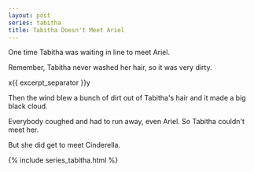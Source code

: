 ```yaml
---
layout: post
series: tabitha
title: Tabitha Doesn't Meet Ariel
---
```

One time Tabitha was waiting in line to meet Ariel.

Remember, Tabitha never washed her hair, so it was very dirty.

x{{ excerpt_separator }}y

Then the wind blew a bunch of dirt out of Tabitha's hair and it made a big black cloud.

Everybody coughed and had to run away, even Ariel. So Tabitha couldn't meet her.

But she did get to meet Cinderella.

{% include series_tabitha.html %}
